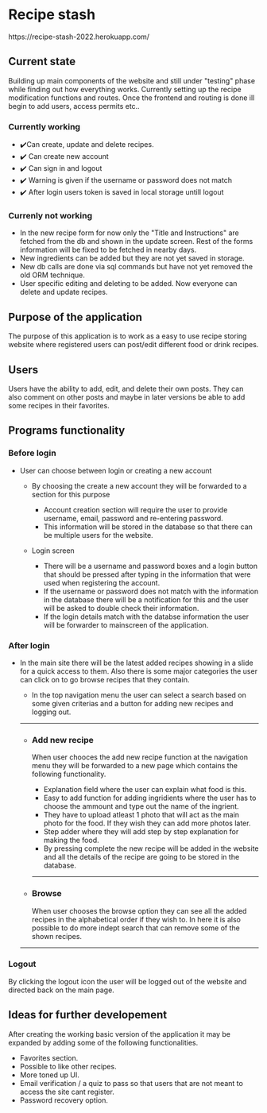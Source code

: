 <h1>Recipe stash</h1>
https://recipe-stash-2022.herokuapp.com/
<h2>Current state</h2>
Building up main components of the website and still under "testing" phase while finding out how everything works.
Currently setting up the recipe modification functions and routes. Once the frontend and routing is done ill begin to add users, access permits etc..
<h3>Currently working</h3>

- :heavy_check_mark:Can create, update and delete recipes.
- :heavy_check_mark: Can create new account
- :heavy_check_mark: Can sign in and logout
- :heavy_check_mark: Warning is given if the username or password does not match
- :heavy_check_mark: After login users token is saved in local storage untill logout

<h3>Currenly not working</h3>

- In the new recipe form for now only the "Title and Instructions" are fetched from the db and shown in the update screen. Rest of the forms information will be fixed to be fetched in nearby days.
- New ingredients can be added but they are not yet saved in storage.
- New db calls are done via sql commands but have not yet removed the old ORM technique.
- User specific editing and deleting to be added. Now everyone can delete and update recipes.

<h2>Purpose of the application</h2>
The purpose of this application is to work as a easy to use recipe storing website where registered users can post/edit different food or drink recipes.

<h2>Users</h2>
Users have the ability to add, edit, and delete their own posts. They can also comment on other posts and maybe in later versions be able to add some recipes in their favorites.

<h2>Programs functionality</h2>
<h3>Before login</h3>

- User can choose between login or creating a new account
  - By choosing the create a new account they will be forwarded to a section for this purpose
    - Account creation section will require the user to provide username, email, password and re-entering password.
    - This information will be stored in the database so that there can be multiple users for the website.
  
   - Login screen
      - There will be a username and password boxes and a login button that should be pressed after typing in the information that were used when registering the account.
      - If the username or password does not match with the information in the database there will be a notification for this and the user will be asked to double check their information.
      - If the login details match with the databse information the user will be forwarder to mainscreen of the application.

<h3>After login</h3>

  - In the main site there will be the latest added recipes showing in a slide for a quick access to them. Also there is some major categories the user can click on to go browse recipes that they contain.
    - In the top navigation menu the user can select a search based on some given criterias and a button for adding new recipes and logging out.
     ---
     - <h3>Add new recipe</h3>
       
       When user chooces the add new recipe function at the navigation menu they will be forwarded to a new page which contains the following functionality.
        
        - Explanation field where the user can explain what food is this.
        - Easy to add function for adding ingridients where the user has to choose the ammount and type out the name of the ingrient.
        - They have to upload atleast 1 photo that will act as the main photo for the food. If they wish they can add more photos later.
        - Step adder where they will add step by step explanation for making the food.
        - By pressing complete the new recipe will be added in the website and all the details of the recipe are going to be stored in the database.
       ---
       
      - <h3>Browse</h3>
      
        When user chooses the browse option they can see all the added recipes in the alphabetical order if they wish to. In here it is also possible to do more indept search that can remove some of the shown recipes.
      
      ---
<h3>Logout</h3> 

By clicking the logout icon the user will be logged out of the website and directed back on the main page.

<h2>Ideas for further developement</h2>

After creating the working basic version of the application it may be expanded by adding some of the following functionalities.
- Favorites section.
- Possible to like other recipes.
- More toned up UI.
- Email verification / a quiz to pass so that users that are not meant to access the site cant register.
- Password recovery option.
